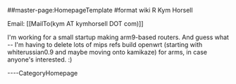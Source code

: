 \#\#master-page:HomepageTemplate \#format wiki R Kym Horsell

Email: \[\[MailTo(kym AT kymhorsell DOT com)\]\]

I'm working for a small startup making arm9-based routers. And guess
what -- I'm having to delete lots of mips refs build openwrt (starting
with whiterussian0.9 and maybe moving onto kamikaze) for arms, in case
anyone's interested. :)

----CategoryHomepage
